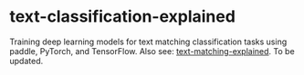 # text-classification-explained
Training deep learning models for text matching classification tasks using paddle, PyTorch, and TensorFlow. Also see: [text-matching-explained](https://github.com/jaaack-wang/text-matching-explained). To be updated.
